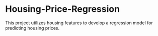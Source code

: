 # Housing-Price-Regression
This project utilizes housing features to develop a regression model for predicting housing prices.
